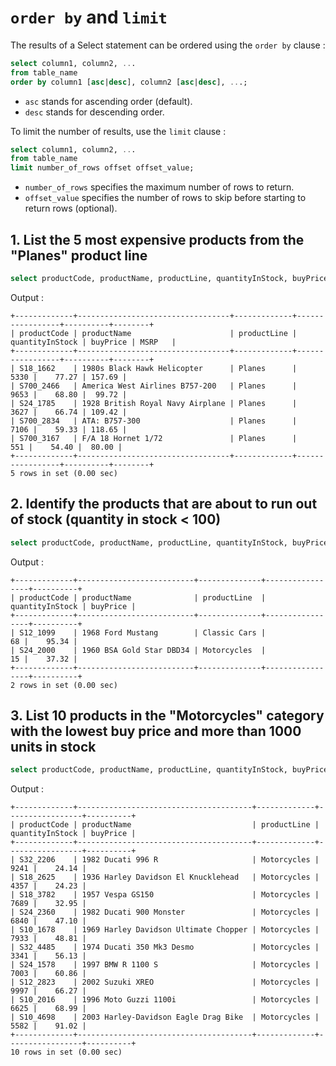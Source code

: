 # `order by` and `limit`

The results of a Select statement can be ordered using the `order by` clause :

```sql
select column1, column2, ...
from table_name
order by column1 [asc|desc], column2 [asc|desc], ...;
```
- `asc` stands for ascending order (default).
- `desc` stands for descending order.

To limit the number of results, use the `limit` clause :

```sql
select column1, column2, ...
from table_name
limit number_of_rows offset offset_value;
```
- `number_of_rows` specifies the maximum number of rows to return.
- `offset_value` specifies the number of rows to skip before starting to return rows (optional).


## 1. List the 5 most expensive products from the "Planes" product line

```sql
select productCode, productName, productLine, quantityInStock, buyPrice, MSRP from Products where productLine="Planes" order by buyPrice desc limit 5;
```

Output :
```
+-------------+----------------------------------+-------------+-----------------+----------+--------+
| productCode | productName                      | productLine | quantityInStock | buyPrice | MSRP   |
+-------------+----------------------------------+-------------+-----------------+----------+--------+
| S18_1662    | 1980s Black Hawk Helicopter      | Planes      |            5330 |    77.27 | 157.69 |
| S700_2466   | America West Airlines B757-200   | Planes      |            9653 |    68.80 |  99.72 |
| S24_1785    | 1928 British Royal Navy Airplane | Planes      |            3627 |    66.74 | 109.42 |
| S700_2834   | ATA: B757-300                    | Planes      |            7106 |    59.33 | 118.65 |
| S700_3167   | F/A 18 Hornet 1/72               | Planes      |             551 |    54.40 |  80.00 |
+-------------+----------------------------------+-------------+-----------------+----------+--------+
5 rows in set (0.00 sec)
```

## 2. Identify the products that are about to run out of stock (quantity in stock < 100)

```sql
select productCode, productName, productLine, quantityInStock, buyPrice from Products where quantityInStock<100;
```

Output :
```
+-------------+--------------------------+--------------+-----------------+----------+
| productCode | productName              | productLine  | quantityInStock | buyPrice |
+-------------+--------------------------+--------------+-----------------+----------+
| S12_1099    | 1968 Ford Mustang        | Classic Cars |              68 |    95.34 |
| S24_2000    | 1960 BSA Gold Star DBD34 | Motorcycles  |              15 |    37.32 |
+-------------+--------------------------+--------------+-----------------+----------+
2 rows in set (0.00 sec)
```

## 3. List 10 products in the "Motorcycles" category with the lowest buy price and more than 1000 units in stock

```sql
select productCode, productName, productLine, quantityInStock, buyPrice from Products where productLine="Motorcycles" and quantityInStock>1000 order by buyPrice asc limit 10;
```

Output :

```
+-------------+---------------------------------------+-------------+-----------------+----------+
| productCode | productName                           | productLine | quantityInStock | buyPrice |
+-------------+---------------------------------------+-------------+-----------------+----------+
| S32_2206    | 1982 Ducati 996 R                     | Motorcycles |            9241 |    24.14 |
| S18_2625    | 1936 Harley Davidson El Knucklehead   | Motorcycles |            4357 |    24.23 |
| S18_3782    | 1957 Vespa GS150                      | Motorcycles |            7689 |    32.95 |
| S24_2360    | 1982 Ducati 900 Monster               | Motorcycles |            6840 |    47.10 |
| S10_1678    | 1969 Harley Davidson Ultimate Chopper | Motorcycles |            7933 |    48.81 |
| S32_4485    | 1974 Ducati 350 Mk3 Desmo             | Motorcycles |            3341 |    56.13 |
| S24_1578    | 1997 BMW R 1100 S                     | Motorcycles |            7003 |    60.86 |
| S12_2823    | 2002 Suzuki XREO                      | Motorcycles |            9997 |    66.27 |
| S10_2016    | 1996 Moto Guzzi 1100i                 | Motorcycles |            6625 |    68.99 |
| S10_4698    | 2003 Harley-Davidson Eagle Drag Bike  | Motorcycles |            5582 |    91.02 |
+-------------+---------------------------------------+-------------+-----------------+----------+
10 rows in set (0.00 sec)
```
